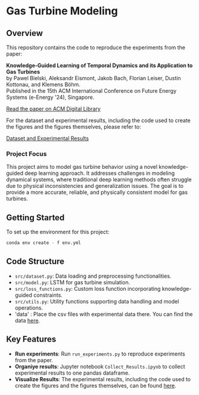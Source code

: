 # Gas Turbine Modeling

## Overview

This repository contains the code to reproduce the experiments from the paper:

**Knowledge-Guided Learning of Temporal Dynamics and its Application to Gas Turbines**  
by Pawel Bielski, Aleksandr Eismont, Jakob Bach, Florian Leiser, Dustin Kottonau, and Klemens Böhm.  
Published in the 15th ACM International Conference on Future Energy Systems (e-Energy '24), Singapore.

[Read the paper on ACM Digital Library](https://dl.acm.org/doi/10.1145/3632775.3661967)

For the dataset and experimental results, including the code used to create the figures and the figures themselves, please refer to:

[Dataset and Experimental Results](https://doi.org/10.35097/sLJiahifxvfDKMEc)

### Project Focus

This project aims to model gas turbine behavior using a novel knowledge-guided deep learning approach. It addresses challenges in modeling dynamical systems, where traditional deep learning methods often struggle due to physical inconsistencies and generalization issues. The goal is to provide a more accurate, reliable, and physically consistent model for gas turbines.


## Getting Started

To set up the environment for this project:

```bash
conda env create - f env.yml
```

## Code Structure

- `src/dataset.py`: Data loading and preprocessing functionalities.
- `src/model.py`: LSTM for gas turbine simulation.
- `src/loss_functions.py`: Custom loss function incorporating knowledge-guided constraints.
- `src/utils.py`: Utility functions supporting data handling and model operations.
-  'data' : Place the csv files with experimental data there. You can find the data [here](https://doi.org/10.35097/sLJiahifxvfDKMEc). 

## Key Features

- **Run experiments**: Run `run_experiments.py` to reproduce experiments from the paper.
- **Organiye results**: Jupyter notebook `Collect_Results.ipynb` to collect experimental results to one pandas dataframe.
- **Visualize Results**: The experimental results, including the code used to create the figures and the figures themselves, can be found [here](https://doi.org/10.35097/sLJiahifxvfDKMEc).
